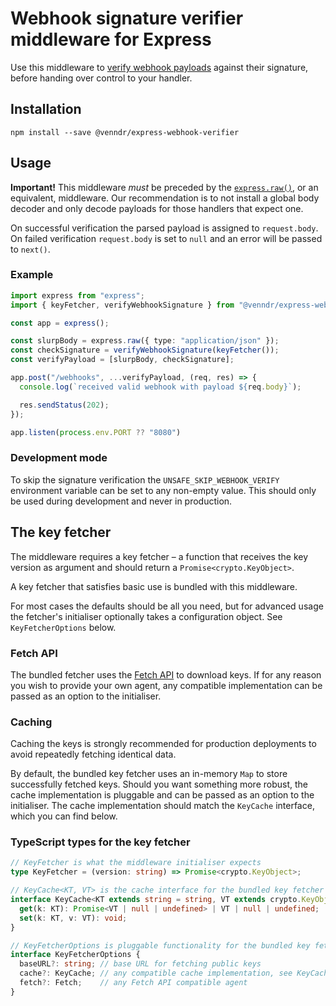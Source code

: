 # Webhook signature verifier middleware for Express

Use this middleware to [verify webhook payloads](https://developer.musicglue.com/webhooks/validation.html) against their signature, before handing over control to your handler.

## Installation

```
npm install --save @venndr/express-webhook-verifier
```

## Usage

**Important!** This middleware _must_ be preceded by the [`express.raw()`](https://expressjs.com/en/api.html#express.raw), or an equivalent, middleware. Our recommendation is to not install a global body decoder and only decode payloads for those handlers that expect one.

On successful verification the parsed payload is assigned to `request.body`. On failed verification `request.body` is set to `null` and an error will be passed to `next()`.

### Example

```typescript
import express from "express";
import { keyFetcher, verifyWebhookSignature } from "@venndr/express-webhook-verifier";

const app = express();

const slurpBody = express.raw({ type: "application/json" });
const checkSignature = verifyWebhookSignature(keyFetcher());
const verifyPayload = [slurpBody, checkSignature];

app.post("/webhooks", ...verifyPayload, (req, res) => {
  console.log(`received valid webhook with payload ${req.body}`);

  res.sendStatus(202);
});

app.listen(process.env.PORT ?? "8080")
```

### Development mode

To skip the signature verification the `UNSAFE_SKIP_WEBHOOK_VERIFY` environment variable can be set to any non-empty value. This should only be used during development and never in production.

## The key fetcher

The middleware requires a key fetcher – a function that receives the key version as argument and should return a `Promise<crypto.KeyObject>`.

A key fetcher that satisfies basic use is bundled with this middleware.

For most cases the defaults should be all you need, but for advanced usage the fetcher's initialiser optionally takes a configuration object. See `KeyFetcherOptions` below.

### Fetch API

The bundled fetcher uses the [Fetch API](https://nodejs.org/dist/latest-v20.x/docs/api/globals.html#fetch) to download keys. If for any reason you wish to provide your own agent, any compatible implementation can be passed as an option to the initialiser.

### Caching

Caching the keys is strongly recommended for production deployments to avoid repeatedly fetching identical data.

By default, the bundled key fetcher uses an in-memory `Map` to store successfully fetched keys. Should you want something more robust, the cache implementation is pluggable and can be passed as an option to the initialiser. The cache implementation should match the `KeyCache` interface, which you can find below.

### TypeScript types for the key fetcher

```typescript
// KeyFetcher is what the middleware initialiser expects
type KeyFetcher = (version: string) => Promise<crypto.KeyObject>;

// KeyCache<KT, VT> is the cache interface for the bundled key fetcher
interface KeyCache<KT extends string = string, VT extends crypto.KeyObject = crypto.KeyObject> {
  get(k: KT): Promise<VT | null | undefined> | VT | null | undefined;
  set(k: KT, v: VT): void;
}

// KeyFetcherOptions is pluggable functionality for the bundled key fetcher
interface KeyFetcherOptions {
  baseURL?: string; // base URL for fetching public keys
  cache?: KeyCache; // any compatible cache implementation, see KeyCache<KT, VT>
  fetch?: Fetch;    // any Fetch API compatible agent
}
```
